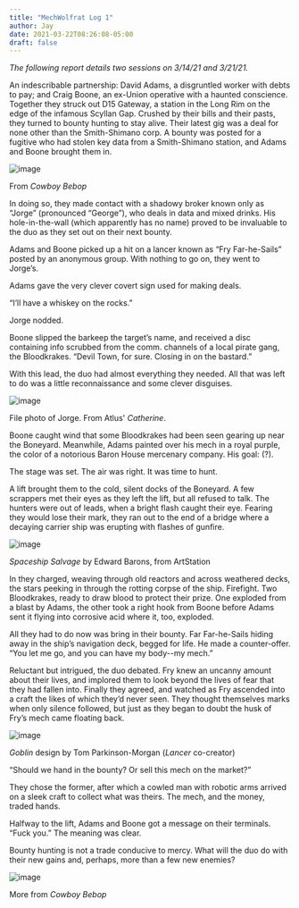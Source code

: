 ```yaml
---
title: "MechWolfrat Log 1"
author: Jay
date: 2021-03-22T08:26:08-05:00
draft: false
---
```


*The following report details two sessions on 3/14/21 and 3/21/21.*

An indescribable partnership: David Adams, a disgruntled worker with debts to pay; and Craig Boone, an ex-Union operative with a haunted conscience. Together they struck out D15 Gateway, a station in the Long Rim on the edge of the infamous Scyllan Gap. Crushed by their bills and their pasts, they turned to bounty hunting to stay alive. Their latest gig was a deal for none other than the Smith-Shimano corp. A bounty was posted for a fugitive who had stolen key data from a Smith-Shimano station, and Adams and Boone brought them in.

![image](https://user-images.githubusercontent.com/8935623/111987778-f93c7480-8b52-11eb-8bb9-84b4f4d81e10.png)

From *Cowboy Bebop*

In doing so, they made contact with a shadowy broker known only as “Jorge” (pronounced “George”), who deals in data and mixed drinks. His hole-in-the-wall (which apparently has no name) proved to be invaluable to the duo as they set out on their next bounty.

Adams and Boone picked up a hit on a lancer known as “Fry Far-he-Sails” posted by an anonymous group. With nothing to go on, they went to Jorge’s. 

Adams gave the very clever covert sign used for making deals. 

“I’ll have a whiskey on the rocks.” 

Jorge nodded.

Boone slipped the barkeep the target’s name, and received a disc containing info scrubbed from the comm. channels of a local pirate gang, the Bloodkrakes.
“Devil Town, for sure. Closing in on the bastard.”

With this lead, the duo had almost everything they needed. All that was left to do was a little reconnaissance and some clever disguises.

![image](https://user-images.githubusercontent.com/8935623/111988206-8a135000-8b53-11eb-9660-bb5d7ca87009.png)

File photo of Jorge. From Atlus' *Catherine*.

Boone caught wind that some Bloodkrakes had been seen gearing up near the Boneyard. Meanwhile, Adams painted over his mech in a royal purple, the color of a notorious Baron House mercenary company. His goal: (?).

The stage was set. The air was right. It was time to hunt.

A lift brought them to the cold, silent docks of the Boneyard. A few scrappers met their eyes as they left the lift, but all refused to talk. The hunters were out of leads, when a bright flash caught their eye. Fearing they would lose their mark, they ran out to the end of a bridge where a decaying carrier ship was erupting with flashes of gunfire.

![image](https://user-images.githubusercontent.com/8935623/111988472-e1192500-8b53-11eb-820d-1683e992c3f4.png)

*Spaceship Salvage* by Edward Barons, from ArtStation

In they charged, weaving through old reactors and across weathered decks, the stars peeking in through the rotting corpse of the ship.
Firefight. Two Bloodkrakes, ready to draw blood to protect their prize. One exploded from a blast by Adams, the other took a right hook from Boone before Adams sent it flying into corrosive acid where it, too, exploded.

All they had to do now was bring in their bounty. Far Far-he-Sails hiding away in the ship’s navigation deck, begged for life. He made a counter-offer. “You let me go, and you can have my body--my mech.”

Reluctant but intrigued, the duo debated. Fry knew an uncanny amount about their lives, and implored them to look beyond the lives of fear that they had fallen into.
Finally they agreed, and watched as Fry ascended into a craft the likes of which they’d never seen. They thought themselves marks when only silence followed, but just as they began to doubt the husk of Fry’s mech came floating back. 

![image](https://user-images.githubusercontent.com/8935623/111989221-d743f180-8b54-11eb-919a-d7cef3924e06.png)

*Goblin* design by Tom Parkinson-Morgan (*Lancer* co-creator)

“Should we hand in the bounty? Or sell this mech on the market?” 

They chose the former, after which a cowled man with robotic arms arrived on a sleek craft to collect what was theirs. The mech, and the money, traded hands.

Halfway to the lift, Adams and Boone got a message on their terminals. “Fuck you.” The meaning was clear.

Bounty hunting is not a trade conducive to mercy. What will the duo do with their new gains and, perhaps, more than a few new enemies?

![image](https://user-images.githubusercontent.com/8935623/111989348-fd699180-8b54-11eb-90c6-d81f6e1a7079.png)

More from *Cowboy Bebop*

